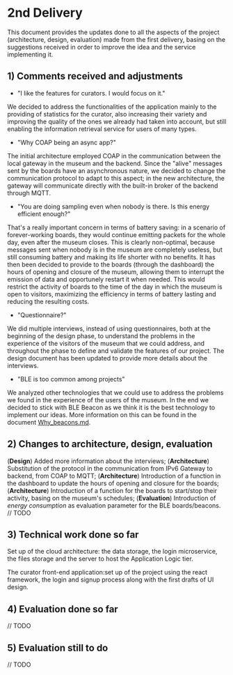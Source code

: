 # 2nd Delivery

This document provides the updates done to all the aspects of the project (architecture, design, evaluation) made from the first delivery, basing on the suggestions received in order to improve the idea and the service implementing it.

## 1) Comments received and adjustments

- "I like the features for curators. I would focus on it."

We decided to address the functionalities of the application mainly to the providing of statistics for the curator, also increasing their variety and improving the quality of the ones we already had taken into account, but still enabling the information retrieval service for users of many types.

- "Why COAP being an async app?"

The initial architecture employed COAP in the communication between the local gateway in the museum and the backend. Since the "alive" messages sent by the boards have an asynchronous nature, we decided to change the communication protocol to adapt to this aspect; in the new architecture, the gateway will communicate directly with the built-in broker of the backend through MQTT.

- "You are doing sampling even when nobody is there. Is this energy efficient enough?"

That's a really important concern in terms of battery saving: in a scenario of forever-working boards, they would continue emitting packets for the whole day, even after the museum closes. This is clearly non-optimal, because messages sent when nobody is in the museum are completely useless, but still consuming battery and making its life shorter with no benefits. It has then been decided to provide to the boards (through the dashboard) the hours of opening and closure of the museum, allowing them to interrupt the emission of data and opportunely restart it when needed. This would restrict the activity of boards to the time of the day in which the museum is open to visitors, maximizing the efficiency in terms of battery lasting and reducing the resulting costs.

- "Questionnaire?"

We did multiple interviews, instead of using questionnaires, both at the beginning of the design phase, to understand the problems in the experience of the visitors of the museum that we could address, and throughout the phase to define and validate the features of our project. The design document has been updated to provide more details about the interviews.

- "BLE is too common among projects"

We analyzed other technologies that we could use to address the problems we found in the experience of the users of the museum. In the end we decided to stick with BLE Beacon as we think it is the best technology to implement our ideas. More information on this can be found in the document [Why_beacons.md](./Why_beacons.md).


## 2) Changes to architecture, design, evaluation

(**Design**) Added more information about the interviews;
(**Architecture**) Substitution of the protocol in the communication from IPv6 Gateway to backend, from COAP to MQTT;
(**Architecture**) Introduction of a function in the dashboard to update the hours of opening and closure for the boards;
(**Architecture**) Introduction of a function for the boards to start/stop their activity, basing on the museum's schedules;
(**Evaluation**) Introduction of *energy consumption* as evaluation parameter for the BLE boards/beacons.
// TODO


## 3) Technical work done so far

Set up of the cloud architecture: the data storage, the login microservice, the files storage and the server to host the Application Logic tier.

The curator front-end application:set up of the project using the react framework, the login and signup process along with the first drafts of UI design.


## 4) Evaluation done so far

// TODO


## 5) Evaluation still to do

// TODO
